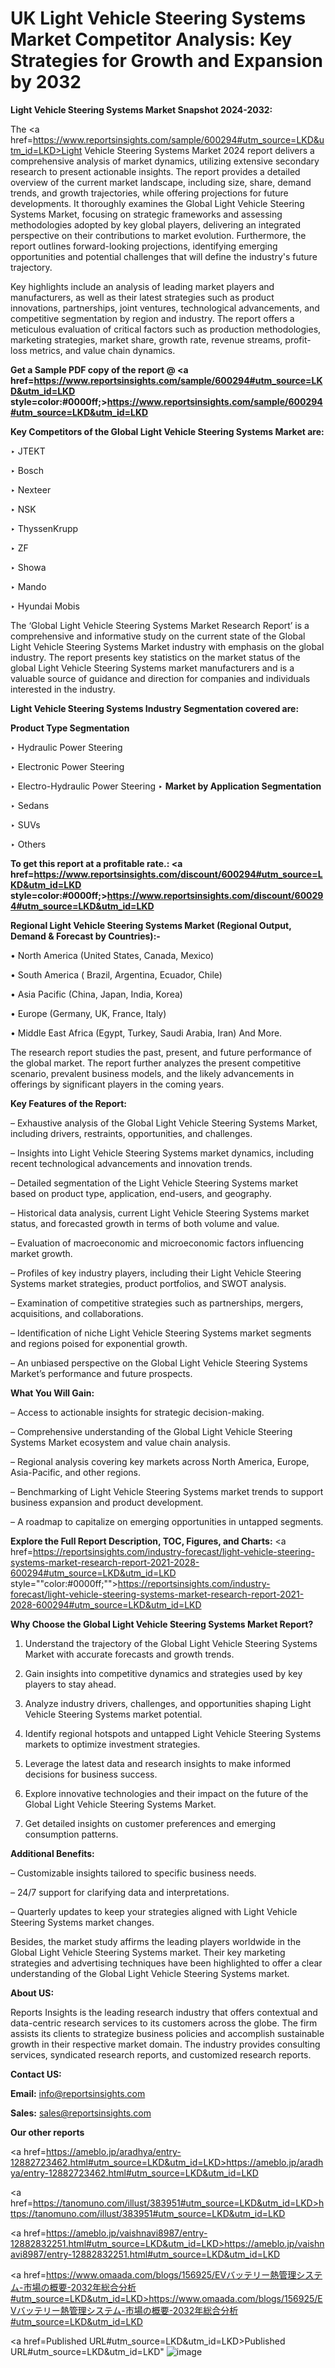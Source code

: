 # UK Light Vehicle Steering Systems Market Competitor Analysis: Key Strategies for Growth and Expansion by 2032

<strong>Light Vehicle Steering Systems Market Snapshot 2024-2032:</strong>

The <a href=https://www.reportsinsights.com/sample/600294#utm_source=LKD&utm_id=LKD>Light Vehicle Steering Systems Market 2024 report</a> delivers a comprehensive analysis of market dynamics, utilizing extensive secondary research to present actionable insights. The report provides a detailed overview of the current market landscape, including size, share, demand trends, and growth trajectories, while offering projections for future developments. It thoroughly examines the Global Light Vehicle Steering Systems Market, focusing on strategic frameworks and assessing methodologies adopted by key global players, delivering an integrated perspective on their contributions to market evolution. Furthermore, the report outlines forward-looking projections, identifying emerging opportunities and potential challenges that will define the industry's future trajectory.

Key highlights include an analysis of leading market players and manufacturers, as well as their latest strategies such as product innovations, partnerships, joint ventures, technological advancements, and competitive segmentation by region and industry. The report offers a meticulous evaluation of critical factors such as production methodologies, marketing strategies, market share, growth rate, revenue streams, profit-loss metrics, and value chain dynamics.

<strong>Get a Sample PDF copy of the report @ <a href=https://www.reportsinsights.com/sample/600294#utm_source=LKD&utm_id=LKD style=color:#0000ff;>https://www.reportsinsights.com/sample/600294#utm_source=LKD&utm_id=LKD</a></strong>

<strong>Key Competitors of the Global Light Vehicle Steering Systems Market are:</strong>

‣ JTEKT

‣ Bosch

‣ Nexteer

‣ NSK

‣ ThyssenKrupp

‣ ZF

‣ Showa

‣ Mando

‣ Hyundai Mobis

The ‘Global Light Vehicle Steering Systems Market Research Report’ is a comprehensive and informative study on the current state of the Global Light Vehicle Steering Systems Market industry with emphasis on the global industry. The report presents key statistics on the market status of the global Light Vehicle Steering Systems market manufacturers and is a valuable source of guidance and direction for companies and individuals interested in the industry.

<strong>Light Vehicle Steering Systems Industry Segmentation covered are:</strong>

<strong>Product Type Segmentation</strong>

‣ Hydraulic Power Steering

‣ Electronic Power Steering

‣ Electro-Hydraulic Power Steering
‣ 
<strong>Market by Application Segmentation</strong>

‣ Sedans

‣ SUVs

‣ Others

<strong>To get this report at a profitable rate.: <a href=https://www.reportsinsights.com/discount/600294#utm_source=LKD&utm_id=LKD style=color:#0000ff;>https://www.reportsinsights.com/discount/600294#utm_source=LKD&utm_id=LKD</a></strong>

<strong>Regional Light Vehicle Steering Systems Market (Regional Output, Demand &amp; Forecast by Countries):-</strong>

• North America (United States, Canada, Mexico)

• South America ( Brazil, Argentina, Ecuador, Chile)

• Asia Pacific (China, Japan, India, Korea)

• Europe (Germany, UK, France, Italy)

• Middle East Africa (Egypt, Turkey, Saudi Arabia, Iran) And More.

The research report studies the past, present, and future performance of the global market. The report further analyzes the present competitive scenario, prevalent business models, and the likely advancements in offerings by significant players in the coming years.

<strong>Key Features of the Report:</strong>

– Exhaustive analysis of the Global Light Vehicle Steering Systems Market, including drivers, restraints, opportunities, and challenges.

– Insights into Light Vehicle Steering Systems market dynamics, including recent technological advancements and innovation trends.

– Detailed segmentation of the Light Vehicle Steering Systems market based on product type, application, end-users, and geography.

– Historical data analysis, current Light Vehicle Steering Systems market status, and forecasted growth in terms of both volume and value.

– Evaluation of macroeconomic and microeconomic factors influencing market growth.

– Profiles of key industry players, including their Light Vehicle Steering Systems market strategies, product portfolios, and SWOT analysis.

– Examination of competitive strategies such as partnerships, mergers, acquisitions, and collaborations.

– Identification of niche Light Vehicle Steering Systems market segments and regions poised for exponential growth.

– An unbiased perspective on the Global Light Vehicle Steering Systems Market’s performance and future prospects.

<strong>What You Will Gain:</strong>

– Access to actionable insights for strategic decision-making.

– Comprehensive understanding of the Global Light Vehicle Steering Systems Market ecosystem and value chain analysis.

– Regional analysis covering key markets across North America, Europe, Asia-Pacific, and other regions.

– Benchmarking of Light Vehicle Steering Systems market trends to support business expansion and product development.

– A roadmap to capitalize on emerging opportunities in untapped segments.

<strong>Explore the Full Report Description, TOC, Figures, and Charts:</strong>
<a href=https://reportsinsights.com/industry-forecast/light-vehicle-steering-systems-market-research-report-2021-2028-600294#utm_source=LKD&utm_id=LKD style=""color:#0000ff;"">https://reportsinsights.com/industry-forecast/light-vehicle-steering-systems-market-research-report-2021-2028-600294#utm_source=LKD&utm_id=LKD</a>

<strong>Why Choose the Global Light Vehicle Steering Systems Market Report?</strong>

1. Understand the trajectory of the Global Light Vehicle Steering Systems Market with accurate forecasts and growth trends.

2. Gain insights into competitive dynamics and strategies used by key players to stay ahead.

3. Analyze industry drivers, challenges, and opportunities shaping Light Vehicle Steering Systems market potential.

4. Identify regional hotspots and untapped Light Vehicle Steering Systems markets to optimize investment strategies.

5. Leverage the latest data and research insights to make informed decisions for business success.

6. Explore innovative technologies and their impact on the future of the Global Light Vehicle Steering Systems Market.

7. Get detailed insights on customer preferences and emerging consumption patterns.

<strong>Additional Benefits:</strong>

– Customizable insights tailored to specific business needs.

– 24/7 support for clarifying data and interpretations.

– Quarterly updates to keep your strategies aligned with Light Vehicle Steering Systems market changes.

Besides, the market study affirms the leading players worldwide in the Global Light Vehicle Steering Systems market. Their key marketing strategies and advertising techniques have been highlighted to offer a clear understanding of the Global Light Vehicle Steering Systems market.

<strong><strong>About US</strong>:</strong>

Reports Insights is the leading research industry that offers contextual and data-centric research services to its customers across the globe. The firm assists its clients to strategize business policies and accomplish sustainable growth in their respective market domain. The industry provides consulting services, syndicated research reports, and customized research reports.

<strong>Contact US:</strong>

<p class=><b>Email:</b> <a href=mailto:info@reportsinsights.com>info@reportsinsights.com</a></p>
<p class=><b>Sales:</b> <a href=mailto:sales@reportsinsights.com>sales@reportsinsights.com</a></p>

<strong>Our other reports</strong>

<a href=https://ameblo.jp/aradhya/entry-12882723462.html#utm_source=LKD&utm_id=LKD>https://ameblo.jp/aradhya/entry-12882723462.html#utm_source=LKD&utm_id=LKD</a>

<a href=https://tanomuno.com/illust/383951#utm_source=LKD&utm_id=LKD>https://tanomuno.com/illust/383951#utm_source=LKD&utm_id=LKD</a>

<a href=https://ameblo.jp/vaishnavi8987/entry-12882832251.html#utm_source=LKD&utm_id=LKD>https://ameblo.jp/vaishnavi8987/entry-12882832251.html#utm_source=LKD&utm_id=LKD</a>

<a href=https://www.omaada.com/blogs/156925/EVバッテリー熱管理システム-市場の概要-2032年総合分析#utm_source=LKD&utm_id=LKD>https://www.omaada.com/blogs/156925/EVバッテリー熱管理システム-市場の概要-2032年総合分析#utm_source=LKD&utm_id=LKD</a>

<a href=Published URL#utm_source=LKD&utm_id=LKD>Published URL#utm_source=LKD&utm_id=LKD</a>"
![image](https://github.com/user-attachments/assets/52e0adeb-8dcc-43d7-ac09-07c55c67c7d4)
